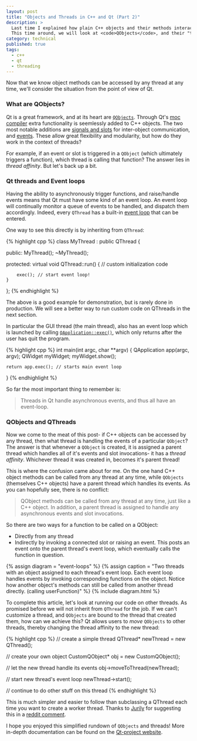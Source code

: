 ```yaml
---
layout: post
title: "Objects and Threads in C++ and Qt (Part 2)"
description: >
  Last time I explained how plain C++ objects and their methods interact with threads.
  This time around, we will look at <code>QObjects</code>, and their "thread affinity".
category: technical
published: true
tags:
  - c++
  - qt
  - threading
---
```


Now that we know object methods can be accessed by any thread at any time,
we'll consider the situation from the point of view of Qt.

### What are QObjects?

Qt is a great framework, and at its heart are
<a href="http://qt-project.org/doc/qt-4.8/object.html"><code>QObjects</code></a>.
Through Qt's <a href="http://qt-project.org/doc/qt-4.8/moc.html#moc">moc compiler</a>
extra functionality is seemlessly added to C++ objects.
The two most notable additions are <a href="http://qt-project.org/doc/qt-5.0/signalsandslots.html">signals and slots</a> for inter-object communication, and <a href="http://qt-project.org/doc/qt-5.0/eventsandfilters.html">events</a>.
These allow great flexibility and modularity, but how do they work in the context of threads?

For example, if an event or slot is triggered in a <code>QObject</code> (which
ultimately triggers a function), which thread is calling that function? The
answer lies in _thread affinity_. But let's back up a bit.

### Qt threads and Event loops

Having the ability to asynchronously trigger functions, and raise/handle events
means that Qt must have some kind of an event loop. An event loop will continually
monitor a queue of events to be handled, and dispatch them accordingly.
Indeed, every <code>QThread</code> has a built-in <a href="http://qt-project.org/doc/qt-5.0/qthread.html#exec">event loop</a> that can be entered.

One way to see this directly is by inheriting from <code>QThread</code>:

{% highlight cpp %}
class MyThread : public QThread {

public:
    MyThread();
    ~MyThread();

protected:
    virtual void QThread::run() {
        // custom initialization code

        exec(); // start event loop!
    }
};
{% endhighlight %}

The above is a good example for demonstration, but is rarely done in production. We will see a better way to run custom code on QThreads in the next section.

In particular the GUI thread (the main thread), also has an event loop which is
launched by calling <a href="http://qt-project.org/doc/qt-4.8/qcoreapplication.html#exec"><code>QApplication::exec()</code></a>, which only returns after the user has quit the program.

{% highlight cpp %}
int main(int argc, char **argv)
{
    QApplication app(argc, argv);
    QWidget myWidget;
    myWidget.show();

    return app.exec(); // starts main event loop
}
{% endhighlight %}

So far the most important thing to remember is:

> Threads in Qt handle asynchronous events, and thus all have an event-loop.

### QObjects and QThreads

Now we come to the meat of this post- if C++ objects can be accessed by any
thread, then what thread is handling the events of a particular <code>QObject</code>?
The answer is that whenever a <code>QObject</code> is created, it is assigned a parent thread
which handles all of it's events and slot invocations- it has a _thread
affinity_. Whichever thread it was created in, becomes it's parent thread!

This is where the confusion came about for me. On the one hand C++ object
methods can be called from any thread at any time, while <code>QObjects</code> (themselves
C++ objects) have a parent thread which handles its events. As you can hopefully
see, there is no conflict:

> QObject methods can be called from any thread at any time, just like a C++
> object. In addition, a parent thread is assigned to handle any
> asynchronous events and slot invocations.

So there are two ways for a function to be called on a QObject:

* Directly from any thread
* Indirectly by invoking a connected slot or raising an event. This posts an event onto the parent thread's event loop, which eventually calls the function in question.

{% assign diagram = "event-loops" %}
{% assign caption = "Two threads with an object assigned to each thread's event loop. Each event loop handles events by invoking corresponding functions on the object. Notice how another object's methods can still be called from another thread directly. (calling userFunction)" %}
{% include diagram.html %}

To complete this article, let's look at running our code on other threads.
As promised before we will not inherit from <code>QThread</code> for the job.
If we can't customize a thread, and <code>QObjects</code> are bound to the thread that created them, how can we achieve this? Qt allows users to _move_ <code>QObjects</code> to other threads, thereby changing the thread affinity to the new thread:

{% highlight cpp %}
// create a simple thread
QThread* newThread = new QThread();

// create your own object 
CustomQObject* obj = new CustomQObject();

// let the new thread handle its events
obj->moveToThread(newThread);

// start new thread's event loop
newThread->start();

// continue to do other stuff on this thread
{% endhighlight %}

This is much simpler and easier to follow than subclassing a QThread each time you want to create a worker thread.
Thanks to <a href="https://github.com/Jurily">Jurily</a> for suggesting this in a <a href="http://www.reddit.com/r/programming/comments/z9daf/objects_and_threads_in_c_and_qt/c62n6sn">reddit comment</a>.

I hope you enjoyed this simplified rundown of <code>QObjects</code> and threads! More in-depth documentation can be found on the <a href="http://qt-project.org/doc/qt-4.8/threads-qobject.html">Qt-project website</a>.

